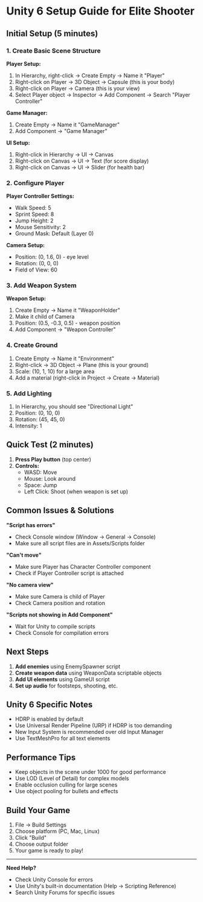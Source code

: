 # Unity 6 Setup Guide for Elite Shooter

## Initial Setup (5 minutes)

### 1. Create Basic Scene Structure

**Player Setup:**
1. In Hierarchy, right-click → Create Empty → Name it "Player"
2. Right-click on Player → 3D Object → Capsule (this is your body)
3. Right-click on Player → Camera (this is your view)
4. Select Player object → Inspector → Add Component → Search "Player Controller"

**Game Manager:**
1. Create Empty → Name it "GameManager"
2. Add Component → "Game Manager"

**UI Setup:**
1. Right-click in Hierarchy → UI → Canvas
2. Right-click on Canvas → UI → Text (for score display)
3. Right-click on Canvas → UI → Slider (for health bar)

### 2. Configure Player

**Player Controller Settings:**
- Walk Speed: 5
- Sprint Speed: 8
- Jump Height: 2
- Mouse Sensitivity: 2
- Ground Mask: Default (Layer 0)

**Camera Setup:**
- Position: (0, 1.6, 0) - eye level
- Rotation: (0, 0, 0)
- Field of View: 60

### 3. Add Weapon System

**Weapon Setup:**
1. Create Empty → Name it "WeaponHolder"
2. Make it child of Camera
3. Position: (0.5, -0.3, 0.5) - weapon position
4. Add Component → "Weapon Controller"

### 4. Create Ground

1. Create Empty → Name it "Environment"
2. Right-click → 3D Object → Plane (this is your ground)
3. Scale: (10, 1, 10) for a large area
4. Add a material (right-click in Project → Create → Material)

### 5. Add Lighting

1. In Hierarchy, you should see "Directional Light"
2. Position: (0, 10, 0)
3. Rotation: (45, 45, 0)
4. Intensity: 1

## Quick Test (2 minutes)

1. **Press Play button** (top center)
2. **Controls:**
   - WASD: Move
   - Mouse: Look around
   - Space: Jump
   - Left Click: Shoot (when weapon is set up)

## Common Issues & Solutions

**"Script has errors"**
- Check Console window (Window → General → Console)
- Make sure all script files are in Assets/Scripts folder

**"Can't move"**
- Make sure Player has Character Controller component
- Check if Player Controller script is attached

**"No camera view"**
- Make sure Camera is child of Player
- Check Camera position and rotation

**"Scripts not showing in Add Component"**
- Wait for Unity to compile scripts
- Check Console for compilation errors

## Next Steps

1. **Add enemies** using EnemySpawner script
2. **Create weapon data** using WeaponData scriptable objects
3. **Add UI elements** using GameUI script
4. **Set up audio** for footsteps, shooting, etc.

## Unity 6 Specific Notes

- HDRP is enabled by default
- Use Universal Render Pipeline (URP) if HDRP is too demanding
- New Input System is recommended over old Input Manager
- Use TextMeshPro for all text elements

## Performance Tips

- Keep objects in the scene under 1000 for good performance
- Use LOD (Level of Detail) for complex models
- Enable occlusion culling for large scenes
- Use object pooling for bullets and effects

## Build Your Game

1. File → Build Settings
2. Choose platform (PC, Mac, Linux)
3. Click "Build"
4. Choose output folder
5. Your game is ready to play!

---

**Need Help?**
- Check Unity Console for errors
- Use Unity's built-in documentation (Help → Scripting Reference)
- Search Unity Forums for specific issues 